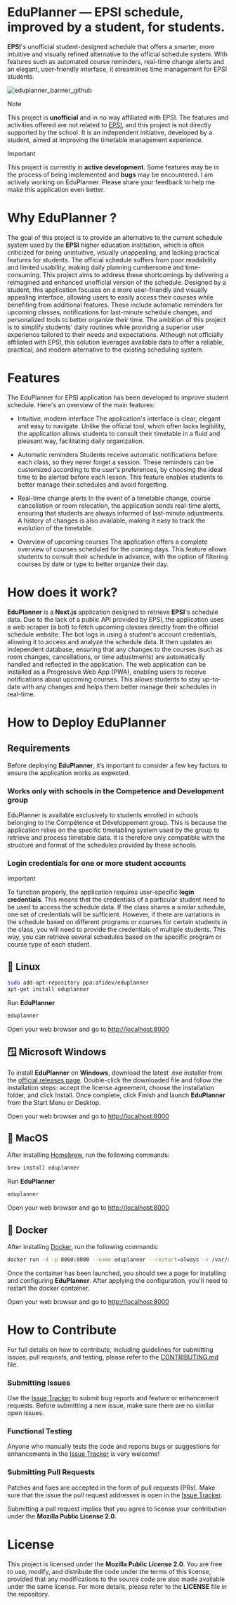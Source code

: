 # EduPlanner — EPSI schedule, improved by a student, for students.

**EPSI**'s unofficial student-designed schedule that offers a smarter, more intuitive and visually refined alternative to the official schedule system. With features such as automated course reminders, real-time change alerts and an elegant, user-friendly interface, it streamlines time management for EPSI students.

![eduplanner_banner_github](https://github.com/user-attachments/assets/ea3b1802-ea9b-42d3-aa39-e6a4fce3d280)

> [!NOTE]  
> This project is **unofficial** and in no way affiliated with EPSI. The features and activities offered are not related to [EPSI](https://www.epsi.fr/), and this project is not directly supported by the school. It is an independent initiative, developed by a student, aimed at improving the timetable management experience.


> [!IMPORTANT]  
> This project is currently in **active development**. Some features may be in the process of being implemented and **bugs** may be encountered. I am actively working on EduPlanner. Please share your feedback to help me make this application even better.

# Why EduPlanner ?

The goal of this project is to provide an alternative to the current schedule system used by the **EPSI** higher education institution, which is often criticized for being unintuitive, visually unappealing, and lacking practical features for students. The official schedule suffers from poor readability and limited usability, making daily planning cumbersome and time-consuming. This project aims to address these shortcomings by delivering a reimagined and enhanced unofficial version of the schedule. Designed by a student, this application focuses on a more user-friendly and visually appealing interface, allowing users to easily access their courses while benefiting from additional features. These include automatic reminders for upcoming classes, notifications for last-minute schedule changes, and personalized tools to better organize their time. The ambition of this project is to simplify students' daily routines while providing a superior user experience tailored to their needs and expectations. Although not officially affiliated with EPSI, this solution leverages available data to offer a reliable, practical, and modern alternative to the existing scheduling system.

# Features

The EduPlanner for EPSI application has been developed to improve student schedule. Here's an overview of the main features:

- Intuitive, modern interface
The application's interface is clear, elegant and easy to navigate. Unlike the official tool, which often lacks legibility, the application allows students to consult their timetable in a fluid and pleasant way, facilitating daily organization.

- Automatic reminders
Students receive automatic notifications before each class, so they never forget a session. These reminders can be customized according to the user's preferences, by choosing the ideal time to be alerted before each lesson. This feature enables students to better manage their schedules and avoid forgetting.

- Real-time change alerts
In the event of a timetable change, course cancellation or room relocation, the application sends real-time alerts, ensuring that students are always informed of last-minute adjustments. A history of changes is also available, making it easy to track the evolution of the timetable.

- Overview of upcoming courses
The application offers a complete overview of courses scheduled for the coming days. This feature allows students to consult their schedule in advance, with the option of filtering courses by date or type to better organize their day.

# How does it work?

**EduPlanner** is a **Next.js** application designed to retrieve **EPSI**'s schedule data. Due to the lack of a public API provided by EPSI, the application uses a web scraper (a bot) to fetch upcoming classes directly from the official schedule website. The bot logs in using a student's account credentials, allowing it to access and analyze the schedule data. It then updates an independent database, ensuring that any changes to the courses (such as room changes, cancellations, or time adjustments) are automatically handled and reflected in the application. The web application can be installed as a Progressive Web App (PWA), enabling users to receive notifications about upcoming courses. This allows students to stay up-to-date with any changes and helps them better manage their schedules in real-time.

# How to Deploy EduPlanner

## Requirements

Before deploying **EduPlanner**, it’s important to consider a few key factors to ensure the application works as expected.

### Works only with schools in the Competence and Development group

EduPlanner is available exclusively to students enrolled in schools belonging to the Compétence et Développement group. This is because the application relies on the specific timetabling system used by the group to retrieve and process timetable data. It is therefore only compatible with the structure and format of the schedules provided by these schools.

### Login credentials for one or more student accounts

> [!IMPORTANT]
>
> To function properly, the application requires user-specific **login credentials**. This means that the credentials of a particular student need to be used to access the schedule data. If the class shares a similar schedule, one set of credentials will be sufficient. However, if there are variations in the schedule based on different programs or courses for certain students in the class, you will need to provide the credentials of multiple students. This way, you can retrieve several schedules based on the specific program or course type of each student.

## 🐧 Linux

```bash
sudo add-apt-repository ppa:afidev/eduplanner
apt-get install eduplanner
```

Run **EduPlanner**

```bash
eduplanner
```

Open your web browser and go to [http://localhost:8000](http://localhost:8000)

## 🪟 Microsoft Windows

To install **EduPlanner** on **Windows**, download the latest .exe installer from the [official releases page](https://github.com/afi-dev/eduplanner/releases). Double-click the downloaded file and follow the installation steps: accept the license agreement, choose the installation folder, and click Install. Once complete, click Finish and launch **EduPlanner** from the Start Menu or Desktop.

Open your web browser and go to [http://localhost:8000](http://localhost:8000)

## 🍏 MacOS

After installing [Homebrew](https://brew.sh/), run the following commands:

```bash
brew install eduplanner
```

Run **EduPlanner**

```bash
eduplanner
```

Open your web browser and go to [http://localhost:8000](http://localhost:8000)

## 🐳 Docker

After installing [Docker](https://docs.docker.com/engine/install/), run the following commands:

```bash
docker run -d -p 8000:8000 --name eduplanner --restart=always -v /var/run/docker.sock:/var/run/docker.sock -v eduplanner_data:/data eduplanner:latest
```

Once the container has been launched, you should see a page for installing and configuring **EduPlanner**. After applying the configuration, you'll need to restart the docker container.

Open your web browser and go to [http://localhost:8000](http://localhost:8000)

# How to Contribute

For full details on how to contribute, including guidelines for submitting issues, pull requests, and testing, please refer to the [CONTRIBUTING.md](CONTRIBUTING.md) file.

### Submitting Issues

Use the [Issue Tracker](https://github.com/afi-dev/eduplanner/issues) to submit bug reports and feature or enhancement requests. Before submitting a new issue, make sure there are no similar open issues.

### Functional Testing

Anyone who manually tests the code and reports bugs or suggestions for enhancements in the [Issue Tracker](https://github.com/afi-dev/eduplanner/issues) is very welcome!

### Submitting Pull Requests

Patches and fixes are accepted in the form of pull requests (PRs). Make sure that the issue the pull request addresses is open in the [Issue Tracker](https://github.com/afi-dev/eduplanner/issues).

Submitting a pull request implies that you agree to license your contribution under the **Mozilla Public License 2.0**.

# License

This project is licensed under the **Mozilla Public License 2.0**. You are free to use, modify, and distribute the code under the terms of this license, provided that any modifications to the source code are also made available under the same license. For more details, please refer to the **LICENSE** file in the repository.
